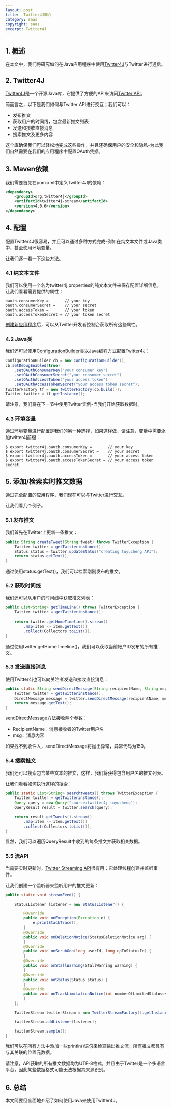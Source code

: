 ```yaml
---
layout: post
title:  Twitter4J简介
category: saas
copyright: saas
excerpt: Twitter4J
---
```


## 1. 概述

在本文中，我们将研究如何在Java应用程序中使用[Twitter4J](https://twitter4j.org/)与Twitter进行通信。

## 2. Twitter4J

[Twitter4J](https://twitter4j.org/)是一个开源Java库，它提供了方便的API来访问[Twitter API](https://dev.twitter.com/docs)。

简而言之，以下是我们如何与Twitter API进行交互；我们可以：

- 发布推文
- 获取用户的时间线，包含最新推文列表
- 发送和接收直接消息
- 搜索推文及更多内容

这个库确保我们可以轻松地完成这些操作，并且还确保用户的安全和隐私-为此我们自然需要在我们的应用程序中配置OAuth凭据。

## 3. Maven依赖

我们需要首先在pom.xml中定义Twitter4J的依赖：

```xml
<dependency>
    <groupId>org.twitter4j</groupId>
    <artifactId>twitter4j-stream</artifactId>
    <version>4.0.6</version>
</dependency>
```

## 4. 配置

配置Twitter4J很容易，并且可以通过多种方式完成-例如在纯文本文件或Java类中，甚至使用环境变量。

让我们逐一看一下这些方法。

### 4.1 纯文本文件

我们可以使用一个名为twitter4j.properties的纯文本文件来保存配置详细信息，让我们看看需要提供的属性：

```properties
oauth.consumerKey =       // your key
oauth.consumerSecret =    // your secret
oauth.accessToken =       // your token
oauth.accessTokenSecret = // your token secret
```

[创建新应用程序](https://apps.twitter.com/)后，可以从Twitter开发者控制台获取所有这些属性。

### 4.2 Java类

我们还可以使用[ConfigurationBuilder](https://twitter4j.org/oldjavadocs/3.0.5/twitter4j/conf/ConfigurationBuilder.html)类以Java编程方式配置Twitter4J：

```java
ConfigurationBuilder cb = new ConfigurationBuilder();
cb.setDebugEnabled(true)
    .setOAuthConsumerKey("your consumer key")
    .setOAuthConsumerSecret("your consumer secret")
    .setOAuthAccessToken("your access token")
    .setOAuthAccessTokenSecret("your access token secret");
TwitterFactory tf = new TwitterFactory(cb.build());
Twitter twitter = tf.getInstance();
```

请注意，我们将在下一节中使用Twitter实例-当我们开始获取数据时。

### 4.3 环境变量

通过环境变量进行配置是我们的另一种选择，如果这样做，请注意，变量中需要添加twitter4j前缀：

```shell
$ export twitter4j.oauth.consumerKey =       // your key
$ export twitter4j.oauth.consumerSecret =    // your secret
$ export twitter4j.oauth.accessToken =       // your access token
$ export twitter4j.oauth.accessTokenSecret = // your access token secret
```

## 5. 添加/检索实时推文数据

通过完全配置的应用程序，我们现在可以与Twitter进行交互。

让我们看几个例子。

### 5.1 发布推文

我们首先在Twitter上更新一条推文：

```java
public String createTweet(String tweet) throws TwitterException {
    Twitter twitter = getTwitterinstance();
    Status status = twitter.updateStatus("creating tuyucheng API");
    return status.getText();
}
```

通过使用status.getText()，我们可以检索刚刚发布的推文。

### 5.2 获取时间线

我们还可以从用户的时间线中获取推文列表：

```java
public List<String> getTimeLine() throws TwitterException {
    Twitter twitter = getTwitterinstance();
    
    return twitter.getHomeTimeline().stream()
        .map(item -> item.getText())
        .collect(Collectors.toList());
}
```

通过使用twitter.getHomeTimeline()，我们可以获取当前帐户ID发布的所有推文。

### 5.3 发送直接消息

使用Twitter4j也可以向关注者发送和接收直接消息：

```java
public static String sendDirectMessage(String recipientName, String msg) throws TwitterException {
    Twitter twitter = getTwitterinstance();
    DirectMessage message = twitter.sendDirectMessage(recipientName, msg);
    return message.getText();
}
```

sendDirectMessage方法接收两个参数：

- RecipientName：消息接收者的Twitter用户名
- msg：消息内容

如果找不到收件人，sendDirectMessage将抛出异常，异常代码为150。

### 5.4 搜索推文

我们还可以搜索包含某些文本的推文，这样，我们将获得包含用户名的推文列表。

让我们看看如何执行这样的搜索：

```java
public static List<String> searchtweets() throws TwitterException {
    Twitter twitter = getTwitterinstance();
    Query query = new Query("source:twitter4j tuyucheng");
    QueryResult result = twitter.search(query);
    
    return result.getTweets().stream()
        .map(item -> item.getText())
        .collect(Collectors.toList());
}
```

显然，我们可以遍历QueryResult中收到的每条推文并获取相关数据。

### 5.5 流API

当需要实时更新时，[Twitter Streaming API](https://dev.twitter.com/streaming/overview)很有用；它处理线程创建并监听事件。

让我们创建一个监听器来监听用户的推文更新：

```java
public static void streamFeed() {

    StatusListener listener = new StatusListener() {

        @Override
        public void onException(Exception e) {
            e.printStackTrace();
        }
        @Override
        public void onDeletionNotice(StatusDeletionNotice arg) {
        }
        @Override
        public void onScrubGeo(long userId, long upToStatusId) {
        }
        @Override
        public void onStallWarning(StallWarning warning) {
        }
        @Override
        public void onStatus(Status status) {
        }
        @Override
        public void onTrackLimitationNotice(int numberOfLimitedStatuses) {
        }
    };

    TwitterStream twitterStream = new TwitterStreamFactory().getInstance();

    twitterStream.addListener(listener);

    twitterStream.sample();
}
```

我们可以在所有方法中添加一些println()语句来检查输出推文流，所有推文都具有与其关联的位置元数据。

请注意，API获取的所有推文数据均为UTF-8格式，并且由于Twitter是一个多语言平台，因此某些数据格式可能无法根据其来源识别。

## 6. 总结

本文简要但全面地介绍了如何使用Java来使用Twitter4J。